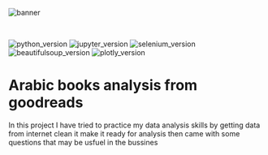 ![banner](http://d.gr-assets.com/misc/1454549184-1454549184_goodreads_misc.jpg)

<br>

![python_version](https://img.shields.io/badge/Python-v3.8-3776AB?style=for-the-badge&logo=Python)
![jupyter_version](https://img.shields.io/badge/Jupyter-v7.31.1-F37626?style=for-the-badge&logo=Jupyter)
![selenium_version](https://img.shields.io/badge/Selenium-v4.7.2-43B02A?style=for-the-badge&logo=Selenium)
![beautifulsoup_version](https://img.shields.io/badge/Beautifulsoup-v4-c2dfc3?style=for-the-badge&logo=Python)
![plotly_version](https://img.shields.io/badge/Plotly-v5.13.0-3F4F75?style=for-the-badge&logo=Plotly)

# Arabic books analysis from goodreads
In this project I have tried to practice my data analysis skills by getting data from internet clean it make it ready for analysis then came with some questions that may be usfuel in the bussines 

